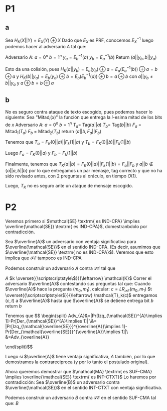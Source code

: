 # P1
## a
Sea $H_K(X||Y) = E_X(Y)\oplus X$
Dado que $E_X$ es PRF, conocemos $E_X^{-1}$
luego podemos hacer al adversario $A$ tal que:

Adversario $A$:
	$a = 0^n$
	$b = 1^n$
	$y_a = E_b^{-1}(a)$
	$y_b = E_a^{-1}(b)$ 
	Return ($a||y_b, b||y_a$)

Esto da una colisión, pues 
$H_K(a||y_b) = E_a(y_b)\oplus a = E_a(E_a^{-1}(b))\oplus a = b \oplus a$
y
$H_K(b||y_a) = E_b(y_a)\oplus b = E_b(E_b^{-1}(a))\oplus b = a \oplus b$
con
$a||y_b \ne b||y_a$ y $a\oplus b = b\oplus a$ 

## b
No es seguro contra ataque de texto escogido, pues podemos hacer lo siguiente:
Sea "Mitad$_i$($x$)" la función que entrega la $i$-esima mitad de los bits de $x$
Adversario $A$:
	$a = 0^n$
	$b = 1^n$
	$T_a =$ Tag($a||a$)
	$T_b =$ Tag($b||b$)
	$F_a$ = Mitad$_1$($T_a$)
	$F_b$ = Mitad$_2$($T_b$)
	return ($a||b, F_a||F_b$)

Tenemos que 
$T_a = F_K(0||a)||F_k(1||a)$
y
$T_b = F_K(0||b)||F_k(1||b)$

Luego
$F_a = F_K(0||a)$
y
$F_b = F_k(1||b)$

Finalmente, tenemos que 
$T_K(a||b) = F_K(0||a)||F_k(1||b) = F_a||F_b$
y $a||b \notin \{a||a, b||b\}$
por lo que entregamos un par menasje, tag correcto y que no ha sido revisado antes, con 2 preguntas al oráculo, en tiempo $O(1)$.

Luego, $T_K$ no es seguro ante un ataque de mensaje escogido.

# P2

Veremos primero si $\mathcal{SE} \textrm{ es IND-CPA} \implies \overline{\mathcal{SE}} \textrm{ es IND-CPA}$, domestranbdolo por contradicción.

Sea $\overline{A}$ un adversario con ventaja significativa para $\overline{\mathcal{SE}}$ en el sentido IND-CPA. (Es decir, asumimos que $\overline{\mathcal{SE}} \textrm{ no es IND-CPA}$). Veremos que esto implica que $\mathcal{SE}$ tampoco es $\textrm{IND-CPA}$


Podemos construir un adversario $A$ contra $\mathcal{SE}$ tal que

$A$
	$k \overset{{\scriptscriptstyle\$}}{\leftarrow} \mathcal{K}$
	Correr el adversario $\overline{A}$ contestando sus preguntas tal que:
		Cuando $\overline{A}$ hace la pregunta ($m_0, m_1$), calcular:
		$c = LR_{\mathcal{SE}}(m_0, m_1)$
		$t \overset{{\scriptscriptstyle\$}}{\leftarrow} \mathcal{T}_k(c)$
		entregamos $(c, t)$ a $\overline{A}$
		hasta que $\overline{A}$ se detiene entrega bit $b$
	return $b$

Tenemos que 
$$
\begin{split}
Adv_{A}&=|Pr[Izq_{\mathcal{SE}}^{A}\implies 1]-Pr[Der_{\mathcal{SE}}^{A}\implies 1]| \\&= |Pr[Izq_{\mathcal{\overline{SE}}}^{\overline{A}}\implies 1]-Pr[Der_{\mathcal{\overline{SE}}}^{\overline{A}}\implies 1]|\\ &=Adv_{\overline{A}}

\end{split}$$

Luego si $\overline{A}$ tiene ventaja significativa, $A$ también, por lo que demostramos la contrareciproca (y por lo tanto el postulado original).

Ahora queremos demostrar que $\mathcal{MA} \textrm{ es SUF-CMA} \implies \overline{\mathcal{SE}} \textrm{ es INT-CTXT}$
Lo haremos por contradicción:
Sea $\overline{B}$ un adversario contra $\overline{\mathcal{SE}}$ en el sentido $\textrm{INT-CTXT}$ con ventaja significativa.

Podemos construir un adversario $B$ contra $\mathcal{SE}$ en el sentido $\textrm{SUF-CMA}$ tal que:
$B$
	
